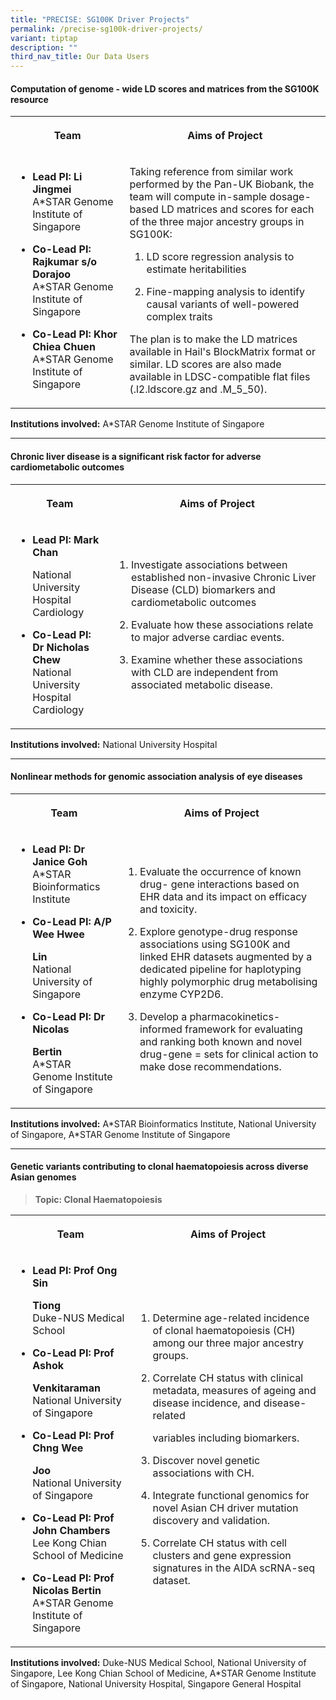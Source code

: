 ```yaml
---
title: "PRECISE: SG100K Driver Projects"
permalink: /precise-sg100k-driver-projects/
variant: tiptap
description: ""
third_nav_title: Our Data Users
---
```

<h4><strong>Computation of genome - wide LD scores and matrices from the SG100K resource</strong></h4>
<table style="minWidth: 50px">
<colgroup>
<col>
<col>
</colgroup>
<tbody>
<tr>
<th rowspan="1" colspan="1">
<p>Team</p>
</th>
<th rowspan="1" colspan="1">
<p>Aims of Project</p>
</th>
</tr>
<tr>
<td rowspan="1" colspan="1">
<ul data-tight="true" class="tight">
<li>
<p><strong>Lead PI: Li Jingmei</strong>
<br>A*STAR Genome Institute of Singapore</p>
</li>
<li>
<p><strong>Co-Lead PI: Rajkumar s/o Dorajoo</strong>
<br>A*STAR Genome Institute of Singapore</p>
</li>
<li>
<p><strong>Co-Lead PI: Khor Chiea Chuen </strong>A*STAR Genome Institute
of Singapore</p>
</li>
</ul>
</td>
<td rowspan="1" colspan="1">
<p>Taking reference from similar work performed by the Pan-UK Biobank, the
team will compute in-sample dosage-based LD matrices and scores for each
of the three major ancestry groups in SG100K:</p>
<ol data-tight="true" class="tight">
<li>
<p>LD score regression analysis to estimate heritabilities</p>
</li>
<li>
<p>Fine-mapping analysis to identify causal variants of well-powered complex
traits</p>
</li>
</ol>
<p>The plan is to make the LD matrices available in Hail's BlockMatrix format
or similar. LD scores are also made available in LDSC-compatible flat files
(.l2.ldscore.gz and .M_5_50).</p>
</td>
</tr>
</tbody>
</table>
<p><strong>Institutions involved:</strong> A*STAR Genome Institute of Singapore</p>
<hr>
<h4><strong>Chronic liver disease is a significant risk factor for adverse cardiometabolic outcomes</strong></h4>
<table style="minWidth: 50px">
<colgroup>
<col>
<col>
</colgroup>
<tbody>
<tr>
<th rowspan="1" colspan="1">
<p>Team</p>
</th>
<th rowspan="1" colspan="1">
<p>Aims of Project</p>
</th>
</tr>
<tr>
<td rowspan="1" colspan="1">
<ul data-tight="true" class="tight">
<li>
<p><strong>Lead PI: Mark Chan</strong>
</p>
<p>National University Hospital
<br>Cardiology</p>
</li>
<li>
<p><strong>Co-Lead PI: Dr Nicholas Chew</strong>
<br>National University Hospital
<br>Cardiology</p>
</li>
</ul>
</td>
<td rowspan="1" colspan="1">
<ol data-tight="true" class="tight">
<li>
<p>Investigate associations between established non-invasive Chronic Liver
Disease (CLD) biomarkers and cardiometabolic outcomes</p>
</li>
<li>
<p>Evaluate how these associations relate to major adverse cardiac events.</p>
</li>
<li>
<p>Examine whether these associations with CLD are independent from associated
metabolic disease.</p>
</li>
</ol>
</td>
</tr>
</tbody>
</table>
<p><strong>Institutions involved:</strong> National University Hospital</p>
<hr>
<h4><strong>Nonlinear methods for genomic association analysis of eye diseases</strong></h4>
<table style="minWidth: 50px">
<colgroup>
<col>
<col>
</colgroup>
<tbody>
<tr>
<th rowspan="1" colspan="1">
<p>Team</p>
</th>
<th rowspan="1" colspan="1">
<p>Aims of Project</p>
</th>
</tr>
<tr>
<td rowspan="1" colspan="1">
<ul data-tight="true" class="tight">
<li>
<p><strong>Lead PI: Dr Janice Goh</strong>
<br>A*STAR Bioinformatics Institute</p>
</li>
<li>
<p><strong>Co-Lead PI: A/P Wee Hwee</strong>
</p>
<p><strong>Lin</strong>
<br>National University of Singapore</p>
</li>
<li>
<p><strong>Co-Lead PI: Dr Nicolas</strong>
</p>
<p><strong>Bertin</strong>
<br>A*STAR Genome Institute of Singapore</p>
</li>
</ul>
</td>
<td rowspan="1" colspan="1">
<ol data-tight="true" class="tight">
<li>
<p>Evaluate the occurrence of known drug- gene interactions based on EHR
data and its impact on efficacy and toxicity.</p>
</li>
<li>
<p>Explore genotype-drug response associations using SG100K and linked EHR
datasets augmented by a dedicated pipeline for haplotyping highly polymorphic
drug metabolising enzyme CYP2D6.</p>
</li>
<li>
<p>Develop a pharmacokinetics-informed framework for evaluating and ranking
both known and novel drug-gene = sets for clinical action to make dose
recommendations.</p>
</li>
</ol>
</td>
</tr>
</tbody>
</table>
<p><strong>Institutions involved:</strong> A*STAR Bioinformatics Institute,
National University of Singapore, A*STAR Genome Institute of Singapore</p>
<hr>
<h4><strong>Genetic variants contributing to clonal haematopoiesis across diverse Asian genomes</strong></h4>
<blockquote>
<p><strong>Topic: Clonal Haematopoiesis</strong>
</p>
</blockquote>
<table style="minWidth: 50px">
<colgroup>
<col>
<col>
</colgroup>
<tbody>
<tr>
<th rowspan="1" colspan="1">
<p>Team</p>
</th>
<th rowspan="1" colspan="1">
<p>Aims of Project</p>
</th>
</tr>
<tr>
<td rowspan="1" colspan="1">
<ul data-tight="true" class="tight">
<li>
<p><strong>Lead PI: Prof Ong Sin</strong>
</p>
<p><strong>Tiong</strong>
<br>Duke-NUS Medical School</p>
</li>
<li>
<p><strong>Co-Lead PI: Prof Ashok</strong>
</p>
<p><strong>Venkitaraman</strong>
<br>National University of Singapore</p>
</li>
<li>
<p><strong>Co-Lead PI: Prof Chng Wee</strong>
</p>
<p><strong>Joo</strong>
<br>National University of Singapore</p>
</li>
<li>
<p><strong>Co-Lead PI: Prof John Chambers</strong>
<br>Lee Kong Chian School of Medicine</p>
</li>
<li>
<p><strong>Co-Lead PI: Prof Nicolas Bertin</strong>
<br>A*STAR Genome Institute of Singapore</p>
</li>
</ul>
</td>
<td rowspan="1" colspan="1">
<ol data-tight="true" class="tight">
<li>
<p>Determine age-related incidence of clonal haematopoiesis (CH) among our
three major ancestry groups.</p>
</li>
<li>
<p>Correlate CH status with clinical metadata, measures of ageing and disease
incidence, and disease-related</p>
<p>variables including biomarkers.</p>
</li>
<li>
<p>Discover novel genetic associations with CH.</p>
</li>
<li>
<p>Integrate functional genomics for novel Asian CH driver mutation discovery
and validation.</p>
</li>
<li>
<p>Correlate CH status with cell clusters and gene expression signatures
in the AIDA scRNA-seq dataset.</p>
</li>
</ol>
</td>
</tr>
</tbody>
</table>
<p><strong>Institutions involved:</strong> Duke-NUS Medical School, National
University of Singapore, Lee Kong Chian School of Medicine, A*STAR Genome
Institute of Singapore, National University Hospital, Singapore General
Hospital</p>
<p></p>